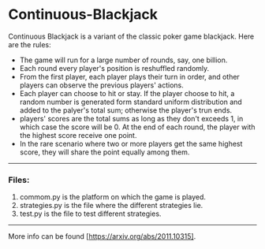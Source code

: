 # Continuous-Blackjack
Continuous Blackjack is a variant of the classic poker game blackjack. Here are the rules:
* The game will run for a large number of rounds, say, one billion.
* Each round every player's position is reshuffled randomly.
* From the first player, each player plays their turn in order, and other players can observe the previous players' actions.
* Each player can choose to hit or stay. If the player choose to hit,  a random number is generated form standard uniform distribution and added to the palyer's total sum; otherwise the player's trun ends.
* players' scores are the total sums as long as they don't exceeds $1$, in which case the score will be $0$. At the end of each round, the player with the highest score receive one point.
* In the rare scenario where two or more players get the same highest score, they will share the point equally among them.
--------------------------

### Files:
1. commom.py is the platform on which the game is played.
2. strategies.py is the file where the different strategies lie.
3. test.py is the file to test different strategies.
---------------------------
More info can be found [https://arxiv.org/abs/2011.10315].
